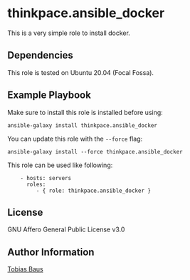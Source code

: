 thinkpace.ansible_docker
========================

This is a very simple role to install docker.

Dependencies
------------

This role is tested on Ubuntu 20.04 (Focal Fossa).

Example Playbook
----------------

Make sure to install this role is installed before using:

`ansible-galaxy install thinkpace.ansible_docker`

You can update this role with the `--force` flag:

`ansible-galaxy install --force thinkpace.ansible_docker`

This role can be used like following:

```
    - hosts: servers
      roles:
         - { role: thinkpace.ansible_docker }
```

License
-------

GNU Affero General Public License v3.0

Author Information
------------------

[Tobias Baus](https://tobiasbaus.de)
